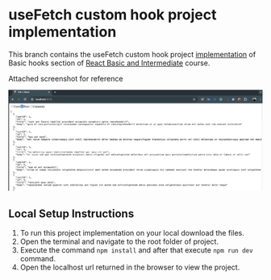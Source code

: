 # useFetch custom hook project implementation
This branch contains the useFetch custom hook project [implementation](https://github.com/WebDevSimplified/React-Simplified-Beginner-Projects/tree/main/49-50-use-fetch-hook/before) of Basic hooks section of [React Basic and Intermediate](https://courses.webdevsimplified.com/view/courses/react-simplified-beginner/1764772-basic-hooks/5836227-49-usefetch-custom-hook-project-introduction) course.

Attached screenshot for reference

![Attached screenshot for reference](https://github.com/Skills-Learnings/React-Basic-and-Intermediate/blob/03-advanced-components-useFetch-custom-hook-project/public/useFetch-custom-hook-project.jpg?raw=true)

## Local Setup Instructions
1. To run this project implementation on your local download the files.
2. Open the terminal and navigate to the root folder of project.
3. Execute the command `npm install` and after that execute `npm run dev` command.
4. Open the localhost url returned in the browser to view the project.
